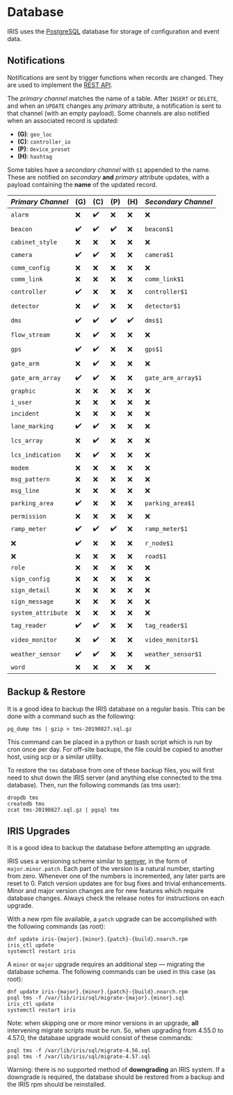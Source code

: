 # Database

IRIS uses the [PostgreSQL] database for storage of configuration and event
data.

## Notifications

Notifications are sent by trigger functions when records are changed.  They
are used to implement the [REST API].

The *primary channel* matches the name of a table.  After `INSERT` or `DELETE`,
and when an `UPDATE` changes any *primary* attribute, a notification is sent to
that channel (with an empty payload).  Some channels are also notified when an
associated record is updated:

- __(G)__: `geo_loc`
- __(C)__: `controller_io`
- __(P)__: `device_preset`
- __(H)__: `hashtag`

Some tables have a *secondary channel* with `$1` appended to the name.  These
are notified on *secondary* __and__ *primary* attribute updates, with a payload
containing the __name__ of the updated record.

*Primary Channel*  | (G) | (C) | (P) | (H) | *Secondary Channel*
-------------------|-----|-----|-----|-----|---------------------------------
`alarm`            | ❌  | ✔️   | ❌  | ❌  | ❌
`beacon`           | ✔️   | ✔️   | ✔️   | ❌  | `beacon$1`
`cabinet_style`    | ❌  | ❌  | ❌  | ❌  | ❌
`camera`           | ✔️   | ✔️   | ❌  | ❌  | `camera$1`
`comm_config`      | ❌  | ❌  | ❌  | ❌  | ❌
`comm_link`        | ❌  | ❌  | ❌  | ❌  | `comm_link$1`
`controller`       | ✔️   | ❌  | ❌  | ❌  | `controller$1`
`detector`         | ❌  | ✔️   | ❌  | ❌  | `detector$1`
`dms`              | ✔️   | ✔️   | ✔️   | ✔️   | `dms$1`
`flow_stream`      | ❌  | ✔️   | ❌  | ❌  | ❌
`gps`              | ✔️   | ✔️   | ❌  | ❌  | `gps$1`
`gate_arm`         | ❌  | ✔️   | ❌  | ❌  | ❌
`gate_arm_array`   | ✔️   | ✔️   | ❌  | ❌  | `gate_arm_array$1`
`graphic`          | ❌  | ❌  | ❌  | ❌  | ❌
`i_user`           | ❌  | ❌  | ❌  | ❌  | ❌
`incident`         | ❌  | ❌  | ❌  | ❌  | ❌
`lane_marking`     | ✔️   | ✔️   | ❌  | ❌  | ❌
`lcs_array`        | ❌  | ✔️   | ❌  | ❌  | ❌
`lcs_indication`   | ❌  | ✔️   | ❌  | ❌  | ❌
`modem`            | ❌  | ❌  | ❌  | ❌  | ❌
`msg_pattern`      | ❌  | ❌  | ❌  | ❌  | ❌
`msg_line`         | ❌  | ❌  | ❌  | ❌  | ❌
`parking_area`     | ✔️   | ❌  | ❌  | ❌  | `parking_area$1`
`permission`       | ❌  | ❌  | ❌  | ❌  | ❌
`ramp_meter`       | ✔️   | ✔️   | ✔️   | ❌  | `ramp_meter$1`
❌                 | ✔️   | ❌  | ❌  | ❌  | `r_node$1`
❌                 | ❌  | ❌  | ❌  | ❌  | `road$1`
`role`             | ❌  | ❌  | ❌  | ❌  | ❌
`sign_config`      | ❌  | ❌  | ❌  | ❌  | ❌
`sign_detail`      | ❌  | ❌  | ❌  | ❌  | ❌
`sign_message`     | ❌  | ❌  | ❌  | ❌  | ❌
`system_attribute` | ❌  | ❌  | ❌  | ❌  | ❌
`tag_reader`       | ✔️   | ✔️   | ❌  | ❌  | `tag_reader$1`
`video_monitor`    | ❌  | ✔️   | ❌  | ❌  | `video_monitor$1`
`weather_sensor`   | ✔️   | ✔️   | ❌  | ❌  | `weather_sensor$1`
`word`             | ❌  | ❌  | ❌  | ❌  | ❌

## Backup & Restore

It is a good idea to backup the IRIS database on a regular basis.  This can be
done with a command such as the following:
```
pg_dump tms | gzip > tms-20190827.sql.gz
```

This command can be placed in a python or bash script which is run by cron once
per day.  For off-site backups, the file could be copied to another host, using
scp or a similar utility.

To restore the `tms` database from one of these backup files, you will first
need to shut down the IRIS server (and anything else connected to the tms
database).  Then, run the following commands (as tms user):
```
dropdb tms
createdb tms
zcat tms-20190827.sql.gz | pgsql tms
```

## IRIS Upgrades

It is a good idea to backup the database before attempting an upgrade.

IRIS uses a versioning scheme similar to [semver], in the form of
`major.minor.patch`.  Each part of the version is a natural number, starting
from zero.  Whenever one of the numbers is incremented, any later parts are
reset to 0.  Patch version updates are for bug fixes and trivial enhancements.
Minor and major version changes are for new features which require database
changes.  Always check the release notes for instructions on each upgrade.

With a new rpm file available, a `patch` upgrade can be accomplished with the
following commands (as root):
```
dnf update iris-{major}.{minor}.{patch}-{build}.noarch.rpm
iris_ctl update
systemctl restart iris
```

A `minor` or `major` upgrade requires an additional step — migrating the
database schema.  The following commands can be used in this case (as root):
```
dnf update iris-{major}.{minor}.{patch}-{build}.noarch.rpm
psql tms -f /var/lib/iris/sql/migrate-{major}.{minor}.sql
iris_ctl update
systemctl restart iris
```

Note: when skipping one or more minor versions in an upgrade, **all**
intervening migrate scripts must be run.  So, when upgrading from 4.55.0 to
4.57.0, the database upgrade would consist of these commands:
```
psql tms -f /var/lib/iris/sql/migrate-4.56.sql
psql tms -f /var/lib/iris/sql/migrate-4.57.sql
```

Warning: there is no supported method of **downgrading** an IRIS system.  If a
downgrade is required, the database should be restored from a backup and the
IRIS rpm should be reinstalled.


[PostgreSQL]: http://www.postgresql.org
[REST API]: rest_api.html
[semver]: https://semver.org
